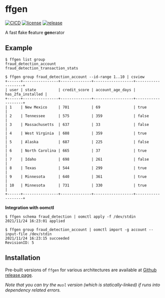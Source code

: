 # ffgen

[![CICD](https://github.com/oom-ai/ffgen/actions/workflows/CICD.yml/badge.svg)](https://github.com/oom-ai/ffgen/actions/workflows/CICD.yml)
[![license](https://img.shields.io/badge/license-%20MIT/Apache--2.0-blue.svg)](https://github.com/oom-ai/ffgen/releases)
[![release](https://img.shields.io/badge/Release-%20Linux%20|%20OSX%20|%20Win%20-orange.svg)](https://github.com/oom-ai/ffgen/releases)


A fast **f**ake **f**eature **gen**erator

## Example

```
$ ffgen list group
fraud_detection_account
fraud_detection_transaction_stats
```

```
$ ffgen group fraud_detection_account --id-range 1..10 | csview
+------+----------------+--------------+------------------+-------------------+
| user | state          | credit_score | account_age_days | has_2fa_installed |
+------+----------------+--------------+------------------+-------------------+
| 1    | New Mexico     | 701          | 69               | true              |
| 2    | Tennessee      | 575          | 359              | false             |
| 3    | Massachusetts  | 637          | 33               | false             |
| 4    | West Virginia  | 608          | 359              | true              |
| 5    | Alaska         | 687          | 225              | false             |
| 6    | North Carolina | 665          | 37               | true              |
| 7    | Idaho          | 698          | 261              | false             |
| 8    | Texas          | 544          | 299              | true              |
| 9    | Minnesota      | 640          | 361              | true              |
| 10   | Minnesota      | 731          | 330              | true              |
+------+----------------+--------------+------------------+-------------------+
```

**Integration with oomctl**
```
$ ffgen schema fraud_detection | oomctl apply -f /dev/stdin
2021/11/24 16:23:01 applied

$ ffgen group fraud_detection_account | oomctl import -g account --input-file /dev/stdin
2021/11/24 16:23:15 succeeded
RevisionID: 5
```

## Installation

Pre-built versions of `ffgen` for various architectures are available at [Github release page](https://github.com/oom-ai/ffgen/releases).

*Note that you can try the `musl` version (which is statically-linked) if runs into dependency related errors.*
